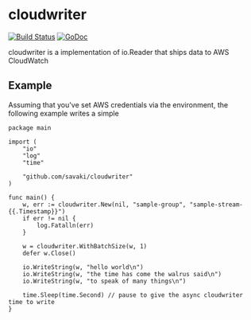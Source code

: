 # cloudwriter

[![Build Status](https://snap-ci.com/savaki/cloudwriter/branch/master/build_image)](https://snap-ci.com/savaki/cloudwriter/branch/master)
[![GoDoc](https://godoc.org/github.com/savaki/cloudwriter?status.svg)](https://godoc.org/github.com/savaki/cloudwriter)

cloudwriter is a implementation of io.Reader that ships data to AWS CloudWatch
 
## Example 

Assuming that you've set AWS credentials via the environment, the following example
writes a simple 
 
```
package main

import (
	"io"
	"log"
	"time"

	"github.com/savaki/cloudwriter"
)

func main() {
	w, err := cloudwriter.New(nil, "sample-group", "sample-stream-{{.Timestamp}}")
	if err != nil {
		log.Fatalln(err)
	}

	w = cloudwriter.WithBatchSize(w, 1)
	defer w.Close()

	io.WriteString(w, "hello world\n")
	io.WriteString(w, "the time has come the walrus said\n")
	io.WriteString(w, "to speak of many things\n")

	time.Sleep(time.Second) // pause to give the async cloudwriter time to write
}
```